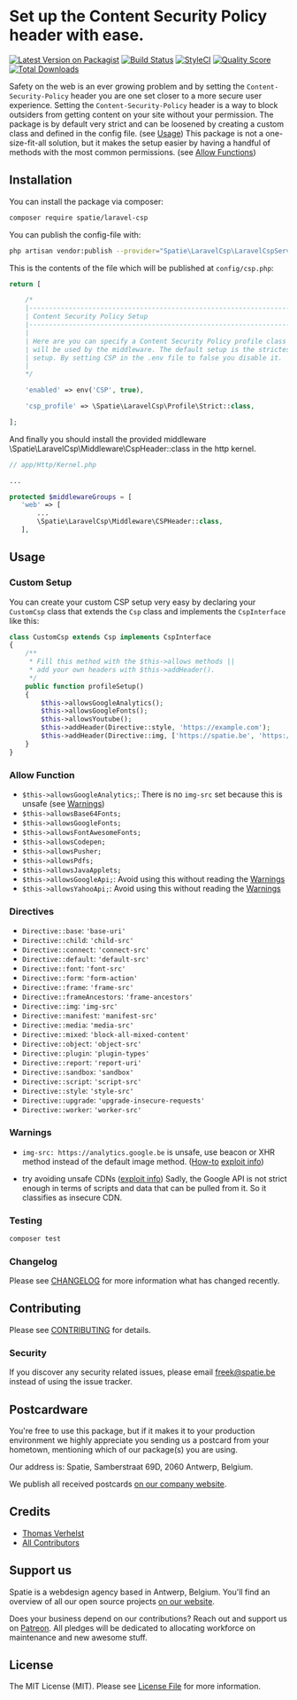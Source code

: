 # Set up the Content Security Policy header with ease.

[![Latest Version on Packagist](https://img.shields.io/packagist/v/spatie/laravel-csp.svg?style=flat-square)](https://packagist.org/packages/spatie/laravel-csp)
[![Build Status](https://img.shields.io/travis/spatie/laravel-csp/master.svg?style=flat-square)](https://travis-ci.org/spatie/laravel-csp)
[![StyleCI](https://styleci.io/repos/119958264/shield?branch=master)](https://styleci.io/repos/119958264)
[![Quality Score](https://img.shields.io/scrutinizer/g/spatie/laravel-csp.svg?style=flat-square)](https://scrutinizer-ci.com/g/spatie/laravel-csp)
[![Total Downloads](https://img.shields.io/packagist/dt/spatie/laravel-csp.svg?style=flat-square)](https://packagist.org/packages/spatie/laravel-csp)

Safety on the web is an ever growing problem and by setting the `Content-Security-Policy` header you are one set closer to a more secure user experience. 
Setting the `Content-Security-Policy` header is a way to block outsiders from getting content on your site without your permission. 
The package is by default very strict and can be loosened by creating a custom class and defined in the config file. (see [Usage](https://github.com/spatie/laravel-csp#usage))
This package is not a one-size-fit-all solution, but it makes the setup easier by having a handful of methods with the most common permissions. (see [Allow Functions](https://github.com/spatie/laravel-csp#allow-functions))

## Installation

You can install the package via composer:

```bash
composer require spatie/laravel-csp
```

You can publish the config-file with:

```bash
php artisan vendor:publish --provider="Spatie\LaravelCsp\LaravelCspServiceProvider" --tag="config"
```

This is the contents of the file which will be published at `config/csp.php`:

``` php
return [

    /*
    |--------------------------------------------------------------------------
    | Content Security Policy Setup
    |--------------------------------------------------------------------------
    |
    | Here are you can specify a Content Security Policy profile class that
    | will be used by the middleware. The default setup is the strictest
    | setup. By setting CSP in the .env file to false you disable it.
    |
    */

    'enabled' => env('CSP', true),

    'csp_profile' => \Spatie\LaravelCsp\Profile\Strict::class,

];
```

And finally you should install the provided middleware \Spatie\LaravelCsp\Middleware\CspHeader::class in the http kernel.

```php
// app/Http/Kernel.php

...

protected $middlewareGroups = [
   'web' => [
       ...
       \Spatie\LaravelCsp\Middleware\CSPHeader::class,
   ],
```
 
## Usage

### Custom Setup

You can create your custom CSP setup very easy by declaring your `CustomCsp` class that extends the `Csp` class and implements the `CspInterface` like this:

```php
class CustomCsp extends Csp implements CspInterface
{
    /**
     * Fill this method with the $this->allows methods ||
     * add your own headers with $this->addHeader().
     */
    public function profileSetup()
    {
        $this->allowsGoogleAnalytics();
        $this->allowsGoogleFonts();
        $this->allowsYoutube();
        $this->addHeader(Directive::style, 'https://example.com');
        $this->addHeader(Directive::img, ['https://spatie.be', 'https://example.com']);
    }
}
```

### Allow Function

- `$this->allowsGoogleAnalytics;`: There is no `img-src` set because this is unsafe (see [Warnings](https://github.com/spatie/laravel-csp#warnings)) 
- `$this->allowsBase64Fonts;`
- `$this->allowsGoogleFonts;`
- `$this->allowsFontAwesomeFonts;`
- `$this->allowsCodepen;`
- `$this->allowsPusher;`
- `$this->allowsPdfs;`
- `$this->allowsJavaApplets;`
- `$this->allowsGoogleApi;`: Avoid using this without reading the [Warnings](https://github.com/spatie/laravel-csp#warnings)
- `$this->allowsYahooApi;`: Avoid using this without reading the [Warnings](https://github.com/spatie/laravel-csp#warnings)

### Directives

- `Directive::base`: `'base-uri'`
- `Directive::child`: `'child-src'`
- `Directive::connect`: `'connect-src'`
- `Directive::default`: `'default-src'`
- `Directive::font`: `'font-src'`
- `Directive::form`: `'form-action'`
- `Directive::frame`: `'frame-src'`
- `Directive::frameAncestors`: `'frame-ancestors'`
- `Directive::img`: `'img-src'`
- `Directive::manifest`: `'manifest-src'`
- `Directive::media`: `'media-src'`
- `Directive::mixed`: `'block-all-mixed-content'`
- `Directive::object`: `'object-src'`
- `Directive::plugin`: `'plugin-types'`
- `Directive::report`: `'report-uri'`
- `Directive::sandbox`: `'sandbox'`
- `Directive::script`: `'script-src'`
- `Directive::style`: `'style-src'`
- `Directive::upgrade`: `'upgrade-insecure-requests'`
- `Directive::worker`: `'worker-src'`

### Warnings

- `img-src: https://analytics.google.be` is unsafe, use beacon or XHR method instead of the default image method. ([How-to](https://developers.google.com/analytics/devguides/collection/gtagjs/sending-data#specify_different_transport_mechanisms) [exploit info](https://githubengineering.com/githubs-post-csp-journey/#img-src---how-scary-can-an-image-really-be))

- try avoiding unsafe CDNs ([exploit info](https://github.com/cure53/XSSChallengeWiki/wiki/H5SC-Minichallenge-3:-%22Sh*t,-it%27s-CSP!%22#conclusion))
Sadly, the Google API is not strict enough in terms of scripts and data that can be pulled from it. So it classifies as insecure CDN. 

### Testing

``` bash
composer test
```

### Changelog

Please see [CHANGELOG](CHANGELOG.md) for more information what has changed recently.

## Contributing

Please see [CONTRIBUTING](CONTRIBUTING.md) for details.

### Security

If you discover any security related issues, please email freek@spatie.be instead of using the issue tracker.

## Postcardware

You're free to use this package, but if it makes it to your production environment we highly appreciate you sending us a postcard from your hometown, mentioning which of our package(s) you are using.

Our address is: Spatie, Samberstraat 69D, 2060 Antwerp, Belgium.

We publish all received postcards [on our company website](https://spatie.be/en/opensource/postcards).

## Credits

- [Thomas Verhelst](https://github.com/TVke)
- [All Contributors](../../contributors)

## Support us

Spatie is a webdesign agency based in Antwerp, Belgium. You'll find an overview of all our open source projects [on our website](https://spatie.be/opensource).

Does your business depend on our contributions? Reach out and support us on [Patreon](https://www.patreon.com/spatie). 
All pledges will be dedicated to allocating workforce on maintenance and new awesome stuff.

## License

The MIT License (MIT). Please see [License File](LICENSE.md) for more information.
